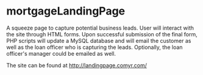# mortgageLandingPage
A squeeze page to capture potential business leads.
User will interact with the site through HTML forms.
Upon successful submission of the final form, PHP scripts will update a MySQL database and will email the customer as well as the loan officer who is capturing the leads. Optionally, the loan officer's manager could be emailed as well.

The site can be found at http://landingpage.comyr.com/
